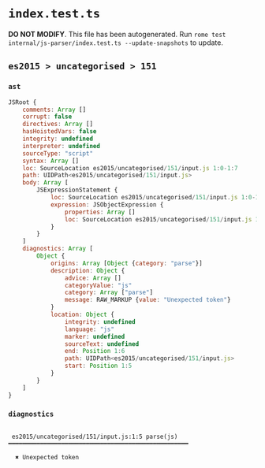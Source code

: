 # `index.test.ts`

**DO NOT MODIFY**. This file has been autogenerated. Run `rome test internal/js-parser/index.test.ts --update-snapshots` to update.

## `es2015 > uncategorised > 151`

### `ast`

```javascript
JSRoot {
	comments: Array []
	corrupt: false
	directives: Array []
	hasHoistedVars: false
	integrity: undefined
	interpreter: undefined
	sourceType: "script"
	syntax: Array []
	loc: SourceLocation es2015/uncategorised/151/input.js 1:0-1:7
	path: UIDPath<es2015/uncategorised/151/input.js>
	body: Array [
		JSExpressionStatement {
			loc: SourceLocation es2015/uncategorised/151/input.js 1:0-1:7
			expression: JSObjectExpression {
				properties: Array []
				loc: SourceLocation es2015/uncategorised/151/input.js 1:1-1:6
			}
		}
	]
	diagnostics: Array [
		Object {
			origins: Array [Object {category: "parse"}]
			description: Object {
				advice: Array []
				categoryValue: "js"
				category: Array ["parse"]
				message: RAW_MARKUP {value: "Unexpected token"}
			}
			location: Object {
				integrity: undefined
				language: "js"
				marker: undefined
				sourceText: undefined
				end: Position 1:6
				path: UIDPath<es2015/uncategorised/151/input.js>
				start: Position 1:5
			}
		}
	]
}
```

### `diagnostics`

```

 es2015/uncategorised/151/input.js:1:5 parse(js) ━━━━━━━━━━━━━━━━━━━━━━━━━━━━━━━━━━━━━━━━━━━━━━━━━━━

  ✖ Unexpected token


```
